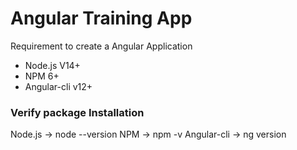 # Angular Training App
Requirement to create a Angular Application
- Node.js V14+
- NPM 6+
- Angular-cli v12+

### Verify package Installation
Node.js -> node --version
NPM -> npm -v
Angular-cli -> ng version

